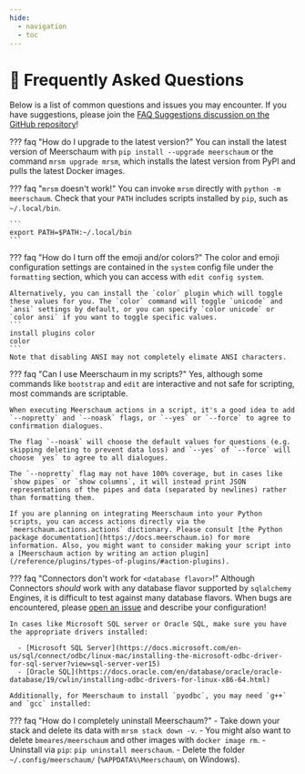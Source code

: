 ```yaml
---
hide:
  - navigation
  - toc
---
```


# 🤔 Frequently Asked Questions

Below is a list of common questions and issues you may encounter. If you have suggestions, please join the [FAQ Suggestions discussion on the GitHub repository](https://github.com/bmeares/Meerschaum/discussions/46)!

??? faq "How do I upgrade to the latest version?"
    You can install the latest version of Meerschaum with `pip install --upgrade meerschaum` or the command `mrsm upgrade mrsm`, which installs the latest version from PyPI and pulls the latest Docker images.

??? faq "`mrsm` doesn't work!"
    You can invoke `mrsm` directly with `python -m meerschaum`. Check that your `PATH` includes scripts installed by `pip`, such as `~/.local/bin`.

    ```
    export PATH=$PATH:~/.local/bin
    ```

??? faq "How do I turn off the emoji and/or colors?"
    The color and emoji configuration settings are contained in the `system` config file under the `formatting` section, which you can access with `edit config system`.

    Alternatively, you can install the `color` plugin which will toggle these values for you. The `color` command will toggle `unicode` and `ansi` settings by default, or you can specify `color unicode` or `color ansi` if you want to toggle specific values.
    ```
    install plugins color
    color
    ```
    Note that disabling ANSI may not completely elimate ANSI characters.

??? faq "Can I use Meerschaum in my scripts?"
    Yes, although some commands like `bootstrap` and `edit` are interactive and not safe for scripting, most commands are scriptable.

    When executing Meerschaum actions in a script, it's a good idea to add `--nopretty` and `--noask` flags, or `--yes` or `--force` to agree to confirmation dialogues.

    The flag `--noask` will choose the default values for questions (e.g. skipping deleting to prevent data loss) and `--yes` of `--force` will choose `yes` to agree to all dialogues.

    The `--nopretty` flag may not have 100% coverage, but in cases like `show pipes` or `show columns`, it will instead print JSON representations of the pipes and data (separated by newlines) rather than formatting them.

    If you are planning on integrating Meerschaum into your Python scripts, you can access actions directly via the `meerschaum.actions.actions` dictionary. Please consult [the Python package documentation](https://docs.meerschaum.io) for more information. Also, you might want to consider making your script into a [Meerschaum action by writing an action plugin](/reference/plugins/types-of-plugins/#action-plugins).

??? faq "Connectors don't work for `<database flavor>`!"
    Although Connectors *should* work with any database flavor supported by `sqlalchemy` Engines, it is difficult to test against many database flavors. When bugs are encountered, please [open an issue](https://github.com/bmeares/Meerschaum/issues) and describe your configuration!

    In cases like Microsoft SQL server or Oracle SQL, make sure you have the appropriate drivers installed:

      - [Microsoft SQL Server](https://docs.microsoft.com/en-us/sql/connect/odbc/linux-mac/installing-the-microsoft-odbc-driver-for-sql-server?view=sql-server-ver15)
      - [Oracle SQL](https://docs.oracle.com/en/database/oracle/oracle-database/19/cwlin/installing-odbc-drivers-for-linux-x86-64.html)

    Additionally, for Meerschaum to install `pyodbc`, you may need `g++` and `gcc` installed:

??? faq "How do I completely uninstall Meerschaum?"
    - Take down your stack and delete its data with `mrsm stack down -v`.
        - You might also want to delete `bmeares/meerschaum` and other images with `docker image rm`.
    - Uninstall via `pip`: `pip uninstall meerschaum`.
    - Delete the folder `~/.config/meerschaum/` (`%APPDATA%\Meerschaum\` on Windows).
